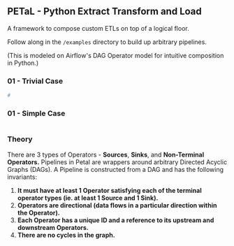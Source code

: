 
## PETaL - Python Extract Transform and Load

A framework to compose custom ETLs on top of a logical floor.

Follow along in the `/examples` directory to build up arbitrary pipelines.

(This is modeled on Airflow's DAG Operator model for intuitive composition in Python.)

### 01 - Trivial Case

```python
# 

```

### 01 - Simple Case

```python

```

### Theory
There are 3 types of Operators - **Sources**, **Sinks**, and **Non-Terminal Operators.**
Pipelines in Petal are wrappers around arbitrary Directed Acyclic Graphs (DAGs). 
A Pipeline is constructed from a DAG and has the following invariants:
1. **It must have at least 1 Operator satisfying each of the terminal operator types (ie. at least 1 Source and 1 Sink).**
2. **Operators are directional (data flows in a particular direction within the Operator).**
3. **Each Operator has a unique ID and a reference to its upstream and downstream Operators.**
4. **There are no cycles in the graph.**

 

